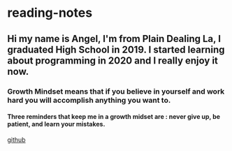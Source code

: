 # reading-notes

## Hi my name is Angel, I'm from Plain Dealing La, I graduated High School in 2019. I started learning about programming in 2020 and I really enjoy it now.

### Growth Mindset means that if you believe in yourself and work hard you will accomplish anything you want to.

#### Three reminders that keep me in a growth midset are : never give up, be patient, and learn your mistakes.

[github](https://github.com/angellcakee)
 
